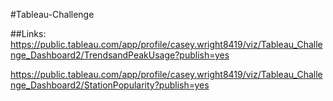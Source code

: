 #Tableau-Challenge

##Links:
https://public.tableau.com/app/profile/casey.wright8419/viz/Tableau_Challenge_Dashboard2/TrendsandPeakUsage?publish=yes

https://public.tableau.com/app/profile/casey.wright8419/viz/Tableau_Challenge_Dashboard2/StationPopularity?publish=yes

